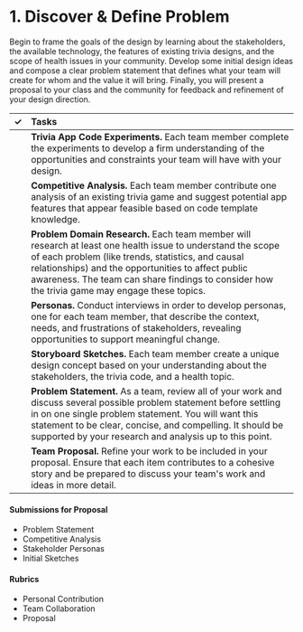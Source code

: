 # 1. Discover & Define Problem

Begin to frame the goals of the design by learning about the stakeholders, the available technology, the features of existing trivia designs, and the scope of health issues in your community. Develop some initial design ideas and compose a clear problem statement that defines what your team will create for whom and the value it will bring. Finally, you will present a proposal to your class and the community for feedback and refinement of your design direction.

| ✓ | Tasks |
| :---: | :--- |
|  | **Trivia App Code Experiments.** Each team member complete the experiments to develop a firm understanding of the opportunities and constraints your team will have with your design. |
|  | **Competitive Analysis.**  Each team member contribute one analysis of an existing trivia game and suggest potential app features that appear feasible based on code template knowledge. |
|  | **Problem Domain Research.** Each team member will research at least one health issue to understand the scope of each problem \(like trends, statistics, and causal relationships\) and the opportunities to affect public awareness. The team can share findings to consider how the trivia game may engage these topics. |
|  | **Personas.** Conduct interviews in order to develop personas, one for each team member, that describe the context, needs, and frustrations of stakeholders, revealing opportunities to support meaningful change. |
|  | **Storyboard Sketches.** Each team member create a unique design concept based on your understanding about the stakeholders, the trivia code, and a health topic. |
|  | **Problem Statement.** As a team, review all of your work and discuss several possible problem statement before settling in on one single problem statement. You will want this statement to be clear, concise, and compelling. It should be supported by your research and analysis up to this point. |
|  | **Team Proposal.** Refine your work to be included in your proposal. Ensure that each item contributes to a cohesive story and be prepared to discuss your team's work and ideas in more detail. |

#### **Submissions for Proposal**

* Problem Statement
* Competitive Analysis
* Stakeholder Personas
* Initial Sketches

#### **Rubrics**

* Personal Contribution
* Team Collaboration
* Proposal



